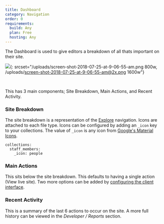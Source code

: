 ```yaml
---
title: Dashboard
category: Navigation
order: 0
requirements:
  build: Any
  plan: Free
  hosting: Any
---
```


The Dashboard is used to give editors a breakdown of all thats important on their site.

![](/uploads/screen-shot-2018-07-25-at-9-06-55-am.png){: srcset="/uploads/screen-shot-2018-07-25-at-9-06-55-am.png 800w, /uploads/screen-shot-2018-07-25-at-9-06-55-am@2x.png 1600w"}

&nbsp;

This has 3 main components; Site Breakdown, Main Actions, and Recent Activity.

### Site Breakdown

The site breakdown is a representation of the [Explore](navigation/explore) navigation. Icons are attached to each file type. Icons can be configured by adding an `_icon` key to your collections. The value of `_icon` is any icon from [Google's Material Icons](https://material.io/tools/icons/).

```
collections:
  staff_members:
    _icon: people
```

### Main Actions

This sits below the site breakdown. This defaults to having a single action (View live site). Two more options can be added by [configuring the client interface](/sharing/client-sharing/#interface).

### Recent Activity

This is a summary of the last 6 actions to occur on the site. A more full history can be viewed in the *Developer / Reports* section.